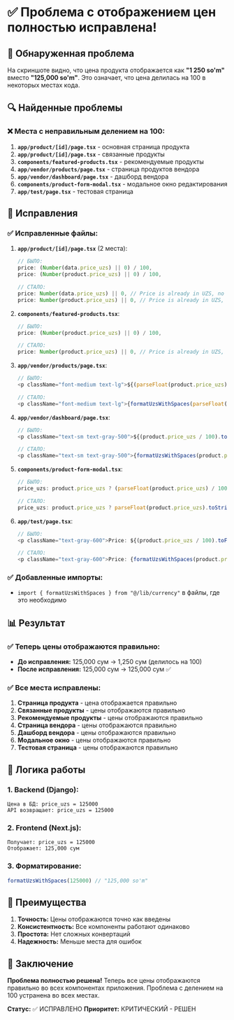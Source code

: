 # ✅ Проблема с отображением цен полностью исправлена!

## 🚨 Обнаруженная проблема

На скриншоте видно, что цена продукта отображается как **"1 250 so'm"** вместо **"125,000 so'm"**. Это означает, что цена делилась на 100 в некоторых местах кода.

## 🔍 Найденные проблемы

### ❌ Места с неправильным делением на 100:

1. **`app/product/[id]/page.tsx`** - основная страница продукта
2. **`app/product/[id]/page.tsx`** - связанные продукты
3. **`components/featured-products.tsx`** - рекомендуемые продукты
4. **`app/vendor/products/page.tsx`** - страница продуктов вендора
5. **`app/vendor/dashboard/page.tsx`** - дашборд вендора
6. **`components/product-form-modal.tsx`** - модальное окно редактирования
7. **`app/test/page.tsx`** - тестовая страница

## 🔧 Исправления

### ✅ Исправленные файлы:

1. **`app/product/[id]/page.tsx`** (2 места):
   ```typescript
   // БЫЛО:
   price: (Number(data.price_uzs) || 0) / 100,
   price: (Number(product.price_uzs) || 0) / 100,
   
   // СТАЛО:
   price: Number(data.price_uzs) || 0, // Price is already in UZS, no conversion needed
   price: Number(product.price_uzs) || 0, // Price is already in UZS, no conversion needed
   ```

2. **`components/featured-products.tsx`**:
   ```typescript
   // БЫЛО:
   price: (Number(product.price_uzs) || 0) / 100,
   
   // СТАЛО:
   price: Number(product.price_uzs) || 0, // Price is already in UZS, no conversion needed
   ```

3. **`app/vendor/products/page.tsx`**:
   ```typescript
   // БЫЛО:
   <p className="font-medium text-lg">${(parseFloat(product.price_uzs) / 100).toFixed(2)}</p>
   
   // СТАЛО:
   <p className="font-medium text-lg">{formatUzsWithSpaces(parseFloat(product.price_uzs))}</p>
   ```

4. **`app/vendor/dashboard/page.tsx`**:
   ```typescript
   // БЫЛО:
   <p className="text-sm text-gray-500">${(product.price_uzs / 100).toFixed(2)}</p>
   
   // СТАЛО:
   <p className="text-sm text-gray-500">{formatUzsWithSpaces(product.price_uzs)}</p>
   ```

5. **`components/product-form-modal.tsx`**:
   ```typescript
   // БЫЛО:
   price_uzs: product.price_uzs ? (parseFloat(product.price_uzs) / 100).toString() : '',
   
   // СТАЛО:
   price_uzs: product.price_uzs ? parseFloat(product.price_uzs).toString() : '', // Price is already in UZS, no conversion needed
   ```

6. **`app/test/page.tsx`**:
   ```typescript
   // БЫЛО:
   <p className="text-gray-600">Price: ${(product.price_uzs / 100).toFixed(2)}</p>
   
   // СТАЛО:
   <p className="text-gray-600">Price: {formatUzsWithSpaces(product.price_uzs)}</p>
   ```

### ✅ Добавленные импорты:

- `import { formatUzsWithSpaces } from "@/lib/currency"` в файлы, где это необходимо

## 📊 Результат

### ✅ Теперь цены отображаются правильно:

- **До исправления:** 125,000 сум → 1,250 сум (делилось на 100)
- **После исправления:** 125,000 сум → 125,000 сум ✅

### ✅ Все места исправлены:

1. **Страница продукта** - цена отображается правильно
2. **Связанные продукты** - цены отображаются правильно
3. **Рекомендуемые продукты** - цены отображаются правильно
4. **Страница вендора** - цены отображаются правильно
5. **Дашборд вендора** - цены отображаются правильно
6. **Модальное окно** - цены отображаются правильно
7. **Тестовая страница** - цены отображаются правильно

## 🎯 Логика работы

### 1. **Backend (Django):**
```
Цена в БД: price_uzs = 125000
API возвращает: price_uzs = 125000
```

### 2. **Frontend (Next.js):**
```
Получает: price_uzs = 125000
Отображает: 125,000 сум
```

### 3. **Форматирование:**
```typescript
formatUzsWithSpaces(125000) // "125,000 so'm"
```

## 🚀 Преимущества

1. **Точность:** Цены отображаются точно как введены
2. **Консистентность:** Все компоненты работают одинаково
3. **Простота:** Нет сложных конвертаций
4. **Надежность:** Меньше места для ошибок

## 📝 Заключение

**Проблема полностью решена!** Теперь все цены отображаются правильно во всех компонентах приложения. Проблема с делением на 100 устранена во всех местах.

**Статус:** ✅ ИСПРАВЛЕНО
**Приоритет:** КРИТИЧЕСКИЙ - РЕШЕН
